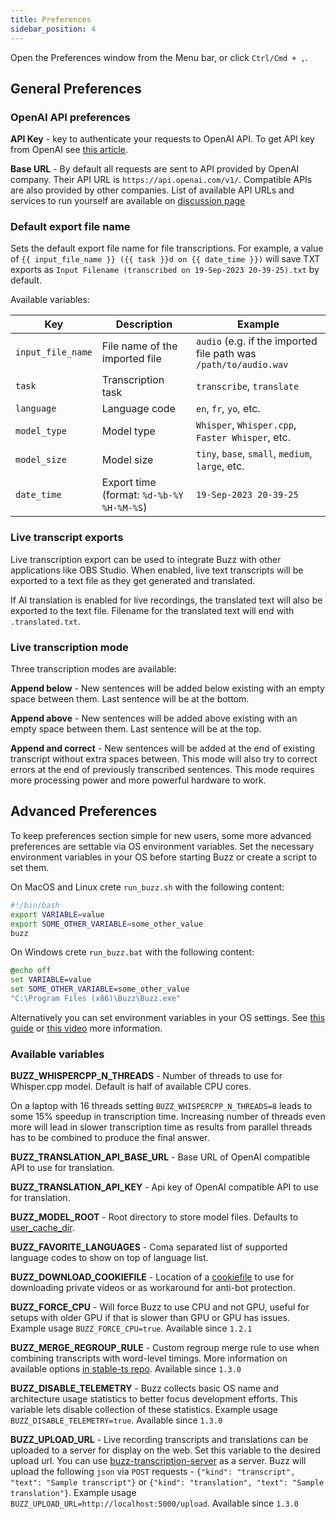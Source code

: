 ```yaml
---
title: Preferences
sidebar_position: 4
---
```


Open the Preferences window from the Menu bar, or click `Ctrl/Cmd + ,`.

## General Preferences

### OpenAI API preferences

**API Key** - key to authenticate your requests to OpenAI API. To get API key from OpenAI see [this article](https://help.openai.com/en/articles/4936850-where-do-i-find-my-openai-api-key).

**Base URL** - By default all requests are sent to API provided by OpenAI company. Their API URL is `https://api.openai.com/v1/`. Compatible APIs are also provided by other companies. List of available API URLs and services to run yourself are available on [discussion page](https://github.com/chidiwilliams/buzz/discussions/827)

### Default export file name

Sets the default export file name for file transcriptions. For
example, a value of `{{ input_file_name }} ({{ task }}d on {{ date_time }})` will save TXT exports
as `Input Filename (transcribed on 19-Sep-2023 20-39-25).txt` by default.

Available variables:

| Key               | Description                               | Example                                                          |
| ----------------- | ----------------------------------------- | ---------------------------------------------------------------- |
| `input_file_name` | File name of the imported file            | `audio` (e.g. if the imported file path was `/path/to/audio.wav` |
| `task`            | Transcription task                        | `transcribe`, `translate`                                        |
| `language`        | Language code                             | `en`, `fr`, `yo`, etc.                                           |
| `model_type`      | Model type                                | `Whisper`, `Whisper.cpp`, `Faster Whisper`, etc.                 |
| `model_size`      | Model size                                | `tiny`, `base`, `small`, `medium`, `large`, etc.                 |
| `date_time`       | Export time (format: `%d-%b-%Y %H-%M-%S`) | `19-Sep-2023 20-39-25`                                           |

### Live transcript exports

Live transcription export can be used to integrate Buzz with other applications like OBS Studio.
When enabled, live text transcripts will be exported to a text file as they get generated and translated.

If AI translation is enabled for live recordings, the translated text will also be exported to the text file.
Filename for the translated text will end with `.translated.txt`.

### Live transcription mode

Three transcription modes are available:

**Append below** - New sentences will be added below existing with an empty space between them.
Last sentence will be at the bottom.

**Append above** - New sentences will be added above existing with an empty space between them.
Last sentence will be at the top.

**Append and correct** - New sentences will be added at the end of existing transcript without extra spaces between.
This mode will also try to correct errors at the end of previously transcribed sentences. This mode requires more
processing power and more powerful hardware to work.

## Advanced Preferences

To keep preferences section simple for new users, some more advanced preferences are settable via OS environment variables. Set the necessary environment variables in your OS before starting Buzz or create a script to set them.

On MacOS and Linux crete `run_buzz.sh` with the following content:

```bash
#!/bin/bash
export VARIABLE=value
export SOME_OTHER_VARIABLE=some_other_value
buzz
```

On Windows crete `run_buzz.bat` with the following content:

```bat
@echo off
set VARIABLE=value
set SOME_OTHER_VARIABLE=some_other_value
"C:\Program Files (x86)\Buzz\Buzz.exe"
```

Alternatively you can set environment variables in your OS settings. See [this guide](https://phoenixnap.com/kb/windows-set-environment-variable#ftoc-heading-4) or [this video](https://www.youtube.com/watch?v=bEroNNzqlF4) more information.

### Available variables

**BUZZ_WHISPERCPP_N_THREADS** - Number of threads to use for Whisper.cpp model. Default is half of available CPU cores.

On a laptop with 16 threads setting `BUZZ_WHISPERCPP_N_THREADS=8` leads to some 15% speedup in transcription time.
Increasing number of threads even more will lead in slower transcription time as results from parallel threads has to be
combined to produce the final answer.

**BUZZ_TRANSLATION_API_BASE_URL** - Base URL of OpenAI compatible API to use for translation.

**BUZZ_TRANSLATION_API_KEY** - Api key of OpenAI compatible API to use for translation.

**BUZZ_MODEL_ROOT** - Root directory to store model files.
Defaults to [user_cache_dir](https://pypi.org/project/platformdirs/).

**BUZZ_FAVORITE_LANGUAGES** - Coma separated list of supported language codes to show on top of language list.

**BUZZ_DOWNLOAD_COOKIEFILE** - Location of a [cookiefile](https://github.com/yt-dlp/yt-dlp/wiki/FAQ#how-do-i-pass-cookies-to-yt-dlp) to use for downloading private videos or as workaround for anti-bot protection.

**BUZZ_FORCE_CPU** - Will force Buzz to use CPU and not GPU, useful for setups with older GPU if that is slower than GPU or GPU has issues. Example usage `BUZZ_FORCE_CPU=true`. Available since `1.2.1`

**BUZZ_MERGE_REGROUP_RULE** - Custom regroup merge rule to use when combining transcripts with word-level timings. More information on available options [in stable-ts repo](https://github.com/jianfch/stable-ts?tab=readme-ov-file#regrouping-methods). Available since `1.3.0`

**BUZZ_DISABLE_TELEMETRY** - Buzz collects basic OS name and architecture usage statistics to better focus development efforts. This variable lets disable collection of these statistics. Example usage `BUZZ_DISABLE_TELEMETRY=true`. Available since `1.3.0`

**BUZZ_UPLOAD_URL** - Live recording transcripts and translations can be uploaded to a server for display on the web. Set this variable to the desired upload url. You can use [buzz-transcription-server](https://github.com/raivisdejus/buzz-transcription-server) as a server. Buzz will upload the following `json` via `POST` requests - `{"kind": "transcript", "text": "Sample transcript"}` or `{"kind": "translation", "text": "Sample translation"}`. Example usage `BUZZ_UPLOAD_URL=http://localhost:5000/upload`. Available since `1.3.0`
